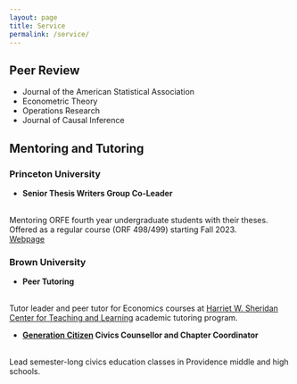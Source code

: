 ```yaml
---
layout: page
title: Service
permalink: /service/
---
```


## Peer Review
- Journal of the American Statistical Association
- Econometric Theory
- Operations Research
- Journal of Causal Inference

## Mentoring and Tutoring

### Princeton University

- **Senior Thesis Writers Group Co-Leader**
<br>
Mentoring ORFE fourth year undergraduate students with their theses.
<br>
Offered as a regular course (ORF 498/499) starting Fall 2023.
<br>
<a href="https://orfe.princeton.edu/undergraduate/stwg">Webpage</a>

### Brown University

- **Peer Tutoring**
<br>
Tutor leader and peer tutor for Economics courses at
<a href="https://www.brown.edu/sheridan/programs-services/academic-tutoring">
Harriet W. Sheridan Center for Teaching and Learning</a> academic tutoring program.

- **<a href="https://www.generationcitizen.org">Generation Citizen</a> Civics Counsellor and Chapter Coordinator**
<br>
Lead semester-long civics education classes in Providence middle and high schools.
